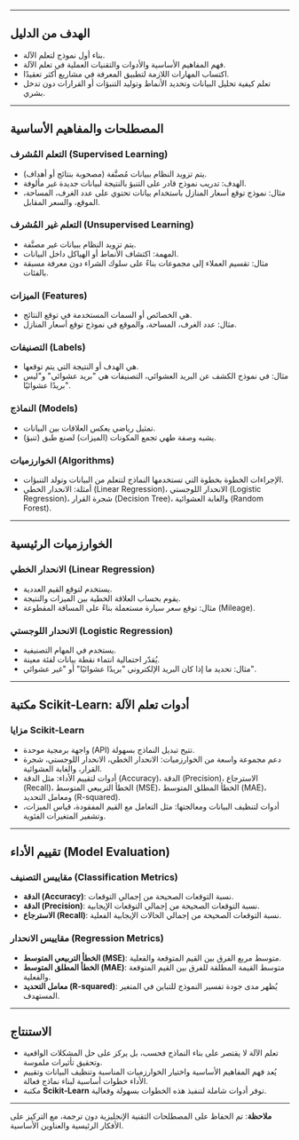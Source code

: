 

---

## **الهدف من الدليل**
- بناء أول نموذج لتعلم الآلة.
- فهم المفاهيم الأساسية والأدوات والتقنيات العملية في تعلم الآلة.
- اكتساب المهارات اللازمة لتطبيق المعرفة في مشاريع أكثر تعقيدًا.
- تعلم كيفية تحليل البيانات وتحديد الأنماط وتوليد التنبؤات أو القرارات دون تدخل بشري.

---

## **المصطلحات والمفاهيم الأساسية**

### **التعلم المُشرف (Supervised Learning)**
- يتم تزويد النظام ببيانات مُصنَّفة (مصحوبة بنتائج أو أهداف).
- الهدف: تدريب نموذج قادر على التنبؤ بالنتيجة لبيانات جديدة غير مألوفة.
- مثال: نموذج توقع أسعار المنازل باستخدام بيانات تحتوي على عدد الغرف، المساحة، الموقع، والسعر المقابل.

### **التعلم غير المُشرف (Unsupervised Learning)**
- يتم تزويد النظام ببيانات غير مصنَّفة.
- المهمة: اكتشاف الأنماط أو الهياكل داخل البيانات.
- مثال: تقسيم العملاء إلى مجموعات بناءً على سلوك الشراء دون معرفة مسبقة بالفئات.

### **الميزات (Features)**
- هي الخصائص أو السمات المستخدمة في توقع النتائج.
- مثال: عدد الغرف، المساحة، والموقع في نموذج توقع أسعار المنازل.

### **التصنيفات (Labels)**
- هي الهدف أو النتيجة التي يتم توقعها.
- مثال: في نموذج الكشف عن البريد العشوائي، التصنيفات هي "بريد عشوائي" و"ليس بريدًا عشوائيًا".

### **النماذج (Models)**
- تمثيل رياضي يعكس العلاقات بين البيانات.
- يشبه وصفة طهي تجمع المكونات (الميزات) لصنع طبق (تنبؤ).

### **الخوارزميات (Algorithms)**
- الإجراءات الخطوة بخطوة التي تستخدمها النماذج لتتعلم من البيانات وتولد التنبؤات.
- أمثلة: الانحدار الخطي (Linear Regression)، الانحدار اللوجستي (Logistic Regression)، شجرة القرار (Decision Tree)، والغابة العشوائية (Random Forest).

---

## **الخوارزميات الرئيسية**

### **الانحدار الخطي (Linear Regression)**
- يستخدم لتوقع القيم العددية.
- يقوم بحساب العلاقة الخطية بين الميزات والنتيجة.
- مثال: توقع سعر سيارة مستعملة بناءً على المسافة المقطوعة (Mileage).

### **الانحدار اللوجستي (Logistic Regression)**
- يستخدم في المهام التصنيفية.
- يُقدّر احتمالية انتماء نقطة بيانات لفئة معينة.
- مثال: تحديد ما إذا كان البريد الإلكتروني "بريدًا عشوائيًا" أو "غير عشوائي".

---

## **مكتبة Scikit-Learn: أدوات تعلم الآلة**

### **مزايا Scikit-Learn**
- واجهة برمجية موحدة (API) تتيح تبديل النماذج بسهولة.
- دعم مجموعة واسعة من الخوارزميات: الانحدار الخطي، الانحدار اللوجستي، شجرة القرار، والغابة العشوائية.
- أدوات لتقييم الأداء: مثل الدقة (Accuracy)، الدقة (Precision)، الاسترجاع (Recall)، الخطأ التربيعي المتوسط (MSE)، الخطأ المطلق المتوسط (MAE)، ومعامل التحديد (R-squared).
- أدوات لتنظيف البيانات ومعالجتها: مثل التعامل مع القيم المفقودة، قياس الميزات، وتشفير المتغيرات الفئوية.

---

## **تقييم الأداء (Model Evaluation)**

### **مقاييس التصنيف (Classification Metrics)**
- **الدقة (Accuracy)**: نسبة التوقعات الصحيحة من إجمالي التوقعات.
- **الدقة (Precision)**: نسبة التوقعات الصحيحة من إجمالي التوقعات الإيجابية.
- **الاسترجاع (Recall)**: نسبة التوقعات الصحيحة من إجمالي الحالات الإيجابية الفعلية.

### **مقاييس الانحدار (Regression Metrics)**
- **الخطأ التربيعي المتوسط (MSE)**: متوسط مربع الفرق بين القيم المتوقعة والفعلية.
- **الخطأ المطلق المتوسط (MAE)**: متوسط القيمة المطلقة للفرق بين القيم المتوقعة والفعلية.
- **معامل التحديد (R-squared)**: يُظهر مدى جودة تفسير النموذج للتباين في المتغير المستهدف.

---

## **الاستنتاج**
- تعلم الآلة لا يقتصر على بناء النماذج فحسب، بل يركز على حل المشكلات الواقعية وتحقيق تأثيرات ملموسة.
- يُعد فهم المفاهيم الأساسية واختيار الخوارزميات المناسبة وتنظيف البيانات وتقييم الأداء خطوات أساسية لبناء نماذج فعالة.
- مكتبة **Scikit-Learn** توفر أدوات شاملة لتنفيذ هذه الخطوات بسهولة وفعالية.

---

**ملاحظة**: تم الحفاظ على المصطلحات التقنية الإنجليزية دون ترجمة، مع التركيز على الأفكار الرئيسية والعناوين الأساسية.